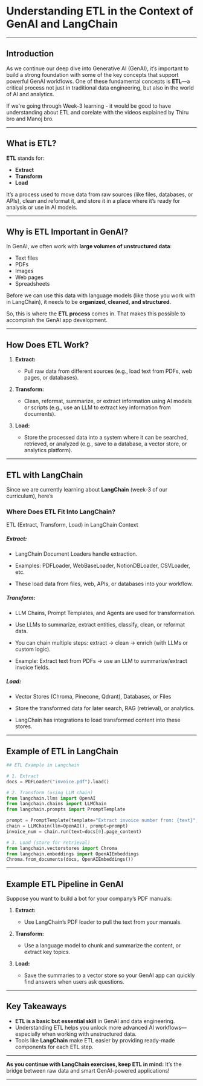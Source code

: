 # **Understanding ETL in the Context of GenAI and LangChain**

---

## **Introduction**

As we continue our deep dive into Generative AI (GenAI), it’s important to build a strong foundation with some of the key concepts that support powerful GenAI workflows. One of these fundamental concepts is **ETL**—a critical process not just in traditional data engineering, but also in the world of AI and analytics.

If we're going through Week-3 learning - it would be good to have understanding about ETL and corelate with the videos explained by Thiru bro and Manoj bro.

---

## **What is ETL?**

**ETL** stands for:

* **Extract**
* **Transform**
* **Load**

It’s a process used to move data from raw sources (like files, databases, or APIs), clean and reformat it, and store it in a place where it’s ready for analysis or use in AI models.

---

## **Why is ETL Important in GenAI?**

In GenAI, we often work with **large volumes of unstructured data**:

* Text files
* PDFs
* Images
* Web pages
* Spreadsheets

Before we can use this data with language models (like those you work with in LangChain), it needs to be **organized, cleaned, and structured**. 

So, this is where the **ETL process** comes in. That makes this possible to accomplish the GenAI app development.

---

## **How Does ETL Work?**

1. **Extract:**

   * Pull raw data from different sources (e.g., load text from PDFs, web pages, or databases).

2. **Transform:**

   * Clean, reformat, summarize, or extract information using AI models or scripts (e.g., use an LLM to extract key information from documents).

3. **Load:**

   * Store the processed data into a system where it can be searched, retrieved, or analyzed (e.g., save to a database, a vector store, or analytics platform).

---

## **ETL with LangChain**

Since we are currently learning about **LangChain** (week-3 of our curriculum), here’s 

### Where Does ETL Fit Into LangChain?

ETL (Extract, Transform, Load) in LangChain Context

##### Extract:

- LangChain Document Loaders handle extraction.
- Examples: PDFLoader, WebBaseLoader, NotionDBLoader, CSVLoader, etc.

- These load data from files, web, APIs, or databases into your workflow.

##### Transform:

- LLM Chains, Prompt Templates, and Agents are used for transformation.

- Use LLMs to summarize, extract entities, classify, clean, or reformat data.

- You can chain multiple steps: extract → clean → enrich (with LLMs or custom logic).

- Example: Extract text from PDFs → use an LLM to summarize/extract invoice fields.

##### Load:

- Vector Stores (Chroma, Pinecone, Qdrant), Databases, or Files

- Store the transformed data for later search, RAG (retrieval), or analytics.

- LangChain has integrations to load transformed content into these stores.

---

## **Example of ETL in LangChain**

```python
## ETL Example in Langchain

# 1. Extract
docs = PDFLoader("invoice.pdf").load()

# 2. Transform (using LLM chain)
from langchain.llms import OpenAI
from langchain.chains import LLMChain
from langchain.prompts import PromptTemplate

prompt = PromptTemplate(template="Extract invoice number from: {text}", input_variables=["text"])
chain = LLMChain(llm=OpenAI(), prompt=prompt)
invoice_num = chain.run(text=docs[0].page_content)

# 3. Load (store for retrieval)
from langchain.vectorstores import Chroma
from langchain.embeddings import OpenAIEmbeddings
Chroma.from_documents(docs, OpenAIEmbeddings())
```

---

## **Example ETL Pipeline in GenAI**

Suppose you want to build a bot for your company’s PDF manuals:

1. **Extract:**

   * Use LangChain’s PDF loader to pull the text from your manuals.
2. **Transform:**

   * Use a language model to chunk and summarize the content, or extract key topics.
3. **Load:**

   * Save the summaries to a vector store so your GenAI app can quickly find answers when users ask questions.

---

## **Key Takeaways**

* **ETL is a basic but essential skill** in GenAI and data engineering.
* Understanding ETL helps you unlock more advanced AI workflows—especially when working with unstructured data.
* Tools like **LangChain** make ETL easier by providing ready-made components for each ETL step.

---

**As you continue with LangChain exercises, keep ETL in mind:**
It’s the bridge between raw data and smart GenAI-powered applications!

---


